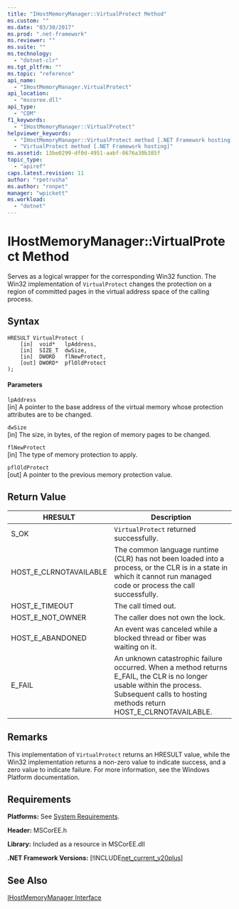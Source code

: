 ```yaml
---
title: "IHostMemoryManager::VirtualProtect Method"
ms.custom: ""
ms.date: "03/30/2017"
ms.prod: ".net-framework"
ms.reviewer: ""
ms.suite: ""
ms.technology: 
  - "dotnet-clr"
ms.tgt_pltfrm: ""
ms.topic: "reference"
api_name: 
  - "IHostMemoryManager.VirtualProtect"
api_location: 
  - "mscoree.dll"
api_type: 
  - "COM"
f1_keywords: 
  - "IHostMemoryManager::VirtualProtect"
helpviewer_keywords: 
  - "IHostMemoryManager::VirtualProtect method [.NET Framework hosting]"
  - "VirtualProtect method [.NET Framework hosting]"
ms.assetid: 13be0299-df0d-4951-aabf-0676a30b385f
topic_type: 
  - "apiref"
caps.latest.revision: 11
author: "rpetrusha"
ms.author: "ronpet"
manager: "wpickett"
ms.workload: 
  - "dotnet"
---
```

# IHostMemoryManager::VirtualProtect Method
Serves as a logical wrapper for the corresponding Win32 function. The Win32 implementation of `VirtualProtect` changes the protection on a region of committed pages in the virtual address space of the calling process.  
  
## Syntax  
  
```  
HRESULT VirtualProtect (  
    [in]  void*   lpAddress,  
    [in]  SIZE_T  dwSize,  
    [in]  DWORD   flNewProtect,  
    [out] DWORD*  pflOldProtect  
);  
```  
  
#### Parameters  
 `lpAddress`  
 [in] A pointer to the base address of the virtual memory whose protection attributes are to be changed.  
  
 `dwSize`  
 [in] The size, in bytes, of the region of memory pages to be changed.  
  
 `flNewProtect`  
 [in] The type of memory protection to apply.  
  
 `pflOldProtect`  
 [out] A pointer to the previous memory protection value.  
  
## Return Value  
  
|HRESULT|Description|  
|-------------|-----------------|  
|S_OK|`VirtualProtect` returned successfully.|  
|HOST_E_CLRNOTAVAILABLE|The common language runtime (CLR) has not been loaded into a process, or the CLR is in a state in which it cannot run managed code or process the call successfully.|  
|HOST_E_TIMEOUT|The call timed out.|  
|HOST_E_NOT_OWNER|The caller does not own the lock.|  
|HOST_E_ABANDONED|An event was canceled while a blocked thread or fiber was waiting on it.|  
|E_FAIL|An unknown catastrophic failure occurred. When a method returns E_FAIL, the CLR is no longer usable within the process. Subsequent calls to hosting methods return HOST_E_CLRNOTAVAILABLE.|  
  
## Remarks  
 This implementation of `VirtualProtect` returns an HRESULT value, while the Win32 implementation returns a non-zero value to indicate success, and a zero value to indicate failure. For more information, see the Windows Platform documentation.  
  
## Requirements  
 **Platforms:** See [System Requirements](../../../../docs/framework/get-started/system-requirements.md).  
  
 **Header:** MSCorEE.h  
  
 **Library:** Included as a resource in MSCorEE.dll  
  
 **.NET Framework Versions:** [!INCLUDE[net_current_v20plus](../../../../includes/net-current-v20plus-md.md)]  
  
## See Also  
 [IHostMemoryManager Interface](../../../../docs/framework/unmanaged-api/hosting/ihostmemorymanager-interface.md)
